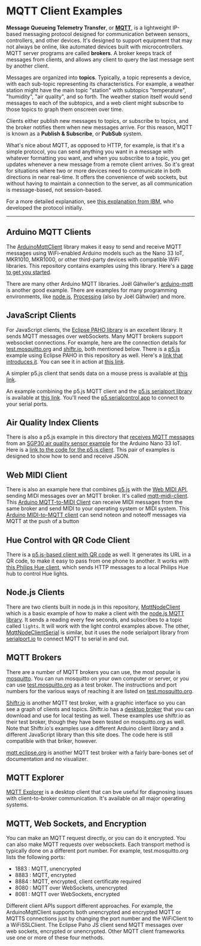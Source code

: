 # MQTT Client Examples

**Message Queueing Telemetry Transfer**, or **[MQTT](https://mqtt.org/)**, is a lightweight IP-based messaging protocol designed for communication between sensors, controllers, and other devices. It's designed to support equipment that may not always be online, like automated devices built with microcontrollers. MQTT server programs are called **brokers**. A broker keeps track of messages from clients, and allows any client to query the last message sent by another client. 

Messages are organized into **topics**. Typically, a topic represents a device, with each sub-topic representing its characteristics.  For example, a weather station might have the main topic "station" with subtopics "temperature", "humidity", "air quality", and so forth. The weather station itself would send messages to each of the subtopics, and a web client might subscribe to those topics to graph them onscreen over time. 

Clients  either publish new messages to topics, or subscribe to topics, and the broker notifies them when new messages arrive.  For this reason,  MQTT is known as a **Publish & Subscribe**, or **PubSub** system. 

What's nice about MQTT, as opposed to HTTP, for example, is that it's a simple protocol, you can send anything you want in a message with whatever formatting you want, and when you subscribe to a topic, you get updates whenever a new message from a remote client arrives. So it's great for situations where two or more devices need to communicate in both directions in near real-time. It offers the convenience of web sockets, but without having to maintain a connection to the server, as all communication is message-based, not session-based.

For a more detailed explanation, see [this explanation from IBM](https://developer.ibm.com/technologies/messaging/articles/iot-mqtt-why-good-for-iot), who developed the protocol initially. 

----

## Arduino MQTT Clients
The [ArduinoMqttClient](https://github.com/arduino-libraries/ArduinoMqttClient) library makes it easy to send and receive MQTT messages using WiFi-enabled Arduino models such as the Nano 33 IoT, MKR1010, MKR1000, or other third-party devices with compatible WiFi libraries. This repository contains examples using this library. Here's a [page to get you started](MqttClientSender/readme.md). 

There are many other Arduino MQTT libraries. Joël Gähwiler's [arduino-mqtt](https://github.com/256dpi/arduino-mqtt) is another good example. There are examples for many programming environments, like [node.js](https://github.com/mqttjs/MQTT.js/), [Processing](https://github.com/256dpi/processing-mqtt) (also by Joël Gähwiler) and more. 

## JavaScript Clients

For JavaScript clients, the [Eclipse PAHO library](https://www.eclipse.org/paho/index.php?page=clients/js/index.php) is an excellent library. It sends MQTT messages over webSockets. Many MQTT brokers support websocket connections. For example, here are the connection details for [test.mosquitto.org](https://test.mosquitto.org/) and [shiftr.io](https://docs.shiftr.io/interfaces/mqtt/), both mentioned below. There is a [p5.js](https://p5js.org/) example using Eclipse PAHO in this repository as well. Here's a [link that introduces it](p5js-mqtt-client/readme.md). You can see it in action at [this link](p5js-mqtt-client/public/index.html).

A simpler p5.js client that sends data on a mouse press is available at [this link](p5js-mqtt-client/mousePressed-client).

An example combining the p5.js MQTT client and the [p5.js serialport library](https://github.com/p5-serial/p5.serialport/blob/master/lib/p5.serialport.js) is available at [this link](p5js-mqtt-client/p5Serial-client). You'll need the [p5.serialcontrol app](https://github.com/p5-serial/p5.serialcontrol/releases) to connect to your serial ports. 

## Air Quality Index Clients

There is also a p5.js example in this directory that [receives MQTT messages](p5js-mqtt-client/AQISensorReceiver/index.html) from an [SGP30 air quality sensor example](https://github.com/tigoe/mqtt-examples/tree/master/MqttClientAQISender) for the Arduino Nano 33 IoT. Here is a [link to the code for the p5.js client](https://github.com/tigoe/mqtt-examples/tree/master/p5js-mqtt-client/AQISensorReceiver). This pair of examples is designed to show how to send and receive JSON.

## Web MIDI Client

There is also an example here that combines [p5.js](https://p5js.org) with the [Web MIDI API](https://www.w3.org/TR/webmidi/), sending MIDI messages over an MQTT broker. It's called [mqtt-midi-client](p5js-mqtt-client/mqtt-midi-client). This [Arduino MQTT-to-MIDI Client](https://github.com/tigoe/mqtt-examples/tree/master/MqttClientMIDIPlayer) can receive MIDI messages from the same broker and send MIDI to your operating system or MIDI system.  This [Arduino MIDI-to-MQTT client](https://github.com/tigoe/mqtt-examples/tree/master/MqttClientMIDIController) can send noteon and noteoff messages via MQTT at the push of a button

## Hue Control with QR Code Client

There is a [p5.js-based client with QR code](MqttWithQRCode) as well.  It generates its URL in a QR code, to make it easy to pass from one phone to another. It works with [this Philips Hue client](MqttLightControl), which sends HTTP messages to a local Philips Hue hub to control Hue lights. 

## Node.js Clients

There are two clients built in node.js in this repository, [MqttNodeClient](https://github.com/tigoe/mqtt-examples/tree/master/MqttNodeClient) which is a basic example of how to make a client with the [node.js MQTT library](https://www.npmjs.com/package/mqtt). It sends a reading every few seconds, and subscribes to a topic called `lights`. It will work with the light control examples above. The other, [MqttNodeClientSerial](https://github.com/tigoe/mqtt-examples/tree/master/MqttNodeClientSerial) is similar, but it uses the node serialport library from [serialport.io](https://serialport.io/docs) to connect MQTT to serial in and out.

## MQTT Brokers

There are a number of MQTT brokers you can use, the most popular is [mosquitto](http://mosquitto.org/). You can run mosquitto on your own computer or server, or you can use [test.mosquitto.org](https://test.mosquitto.org/) as a test broker. The instructions and port numbers for the various ways of reaching it are listed on [test.mosquitto.org](https://test.mosquitto.org). 

[Shiftr.io](https://next.shiftr.io/try) is another MQTT test broker, with a graphic interface so you can see a graph of clients and topics. Shiftr.io has a [desktop broker](https://next.shiftr.io/desktop) that you can download and use for local testing as well. These examples use shiftr.io as their test broker, though they have been tested on mosquitto.org as well. Note that Shiftr.io's examples use a different Arduino client library and a different JavaScript library than this site does. The code here is still compatible with that briker, however. 

[mqtt.eclipse.org](https://mqtt.eclipse.org/) is another MQTT test broker with a fairly bare-bones set of documentation and no visualizer. 

## MQTT Explorer

[MQTT Explorer](http://mqtt-explorer.com/) is a desktop client that can bve useful for diagnosing issues with client-to-broker communication. It's available on all major operating systems. 

## MQTT, Web Sockets, and Encryption

You can make an MQTT request directly, or you can do it encrypted. You can also make MQTT requests over websockets. Each transport method is typically done on a different port number. For example, test.mosquitto.org lists the following ports:

* 1883 : MQTT, unencrypted
* 8883 : MQTT, encrypted
* 8884 : MQTT, encrypted, client certificate required
* 8080 : MQTT over WebSockets, unencrypted
* 8081 : MQTT over WebSockets, encrypted

Different client APIs support different approaches. For example, the ArduinoMqttClient supports both unencrypted and encrypted MQTT or MQTTS connections just by changing the port number and the WiFiClient to a WiFiSSLClient. The Eclipse Paho JS client send MQTT messages over web sockets, encrypted or unencrypted. Other MQTT client frameworks use one or more of these four methods. 